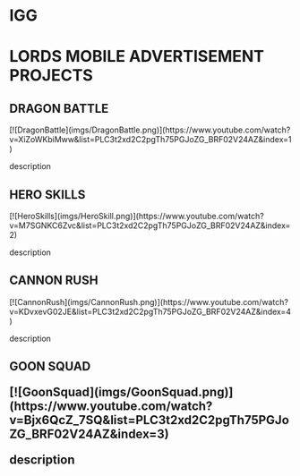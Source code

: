 # IGG
 
<h1> LORDS MOBILE ADVERTISEMENT PROJECTS </h1>

<h2> DRAGON BATTLE </h2>
[![DragonBattle](imgs/DragonBattle.png)](https://www.youtube.com/watch?v=XiZoWKbiMww&list=PLC3t2xd2C2pgTh75PGJoZG_BRF02V24AZ&index=1)
<p> description</p>

<h2> HERO SKILLS </h2>
[![HeroSkills](imgs/HeroSkill.png)](https://www.youtube.com/watch?v=M7SGNKC6Zvc&list=PLC3t2xd2C2pgTh75PGJoZG_BRF02V24AZ&index=2)
<p> description </p>

<h2> CANNON RUSH </h2>
[![CannonRush](imgs/CannonRush.png)](https://www.youtube.com/watch?v=KDvxevG02JE&list=PLC3t2xd2C2pgTh75PGJoZG_BRF02V24AZ&index=4)
<p> description </p>

<h2> GOON SQUAD </p>
[![GoonSquad](imgs/GoonSquad.png)](https://www.youtube.com/watch?v=Bjx6QcZ_7SQ&list=PLC3t2xd2C2pgTh75PGJoZG_BRF02V24AZ&index=3)
<p> description </p>